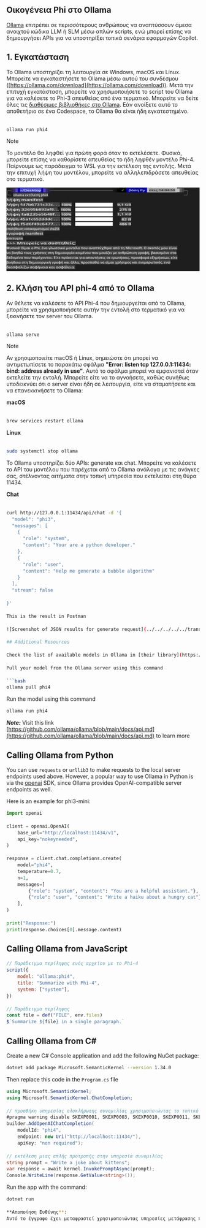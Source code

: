 ## Οικογένεια Phi στο Ollama

[Ollama](https://ollama.com) επιτρέπει σε περισσότερους ανθρώπους να αναπτύσσουν άμεσα ανοιχτού κώδικα LLM ή SLM μέσω απλών scripts, ενώ μπορεί επίσης να δημιουργήσει APIs για να υποστηρίξει τοπικά σενάρια εφαρμογών Copilot.

## **1. Εγκατάσταση**

Το Ollama υποστηρίζει τη λειτουργία σε Windows, macOS και Linux. Μπορείτε να εγκαταστήσετε το Ollama μέσω αυτού του συνδέσμου ([https://ollama.com/download](https://ollama.com/download)). Μετά την επιτυχή εγκατάσταση, μπορείτε να χρησιμοποιήσετε το script του Ollama για να καλέσετε το Phi-3 απευθείας από ένα τερματικό. Μπορείτε να δείτε όλες τις [διαθέσιμες βιβλιοθήκες στο Ollama](https://ollama.com/library). Εάν ανοίξετε αυτό το αποθετήριο σε ένα Codespace, το Ollama θα είναι ήδη εγκατεστημένο.

```bash

ollama run phi4

```

> [!NOTE]
> Το μοντέλο θα ληφθεί για πρώτη φορά όταν το εκτελέσετε. Φυσικά, μπορείτε επίσης να καθορίσετε απευθείας το ήδη ληφθέν μοντέλο Phi-4. Παίρνουμε ως παράδειγμα το WSL για την εκτέλεση της εντολής. Μετά την επιτυχή λήψη του μοντέλου, μπορείτε να αλληλεπιδράσετε απευθείας στο τερματικό.

![run](../../../../../translated_images/ollama_run.b0be611de61f3bb3b42e22205cedf6714b0335ba9288e71d985bf9024f3c20f5.el.png)

## **2. Κλήση του API phi-4 από το Ollama**

Αν θέλετε να καλέσετε το API Phi-4 που δημιουργείται από το Ollama, μπορείτε να χρησιμοποιήσετε αυτήν την εντολή στο τερματικό για να ξεκινήσετε τον server του Ollama.

```bash

ollama serve

```

> [!NOTE]
> Αν χρησιμοποιείτε macOS ή Linux, σημειώστε ότι μπορεί να αντιμετωπίσετε το παρακάτω σφάλμα **"Error: listen tcp 127.0.0.1:11434: bind: address already in use"**. Αυτό το σφάλμα μπορεί να εμφανιστεί όταν εκτελείτε την εντολή. Μπορείτε είτε να το αγνοήσετε, καθώς συνήθως υποδεικνύει ότι ο server είναι ήδη σε λειτουργία, είτε να σταματήσετε και να επανεκκινήσετε το Ollama:

**macOS**

```bash

brew services restart ollama

```

**Linux**

```bash

sudo systemctl stop ollama

```

Το Ollama υποστηρίζει δύο APIs: generate και chat. Μπορείτε να καλέσετε το API του μοντέλου που παρέχεται από το Ollama ανάλογα με τις ανάγκες σας, στέλνοντας αιτήματα στην τοπική υπηρεσία που εκτελείται στη θύρα 11434.

**Chat**

```bash

curl http://127.0.0.1:11434/api/chat -d '{
  "model": "phi3",
  "messages": [
    {
      "role": "system",
      "content": "Your are a python developer."
    },
    {
      "role": "user",
      "content": "Help me generate a bubble algorithm"
    }
  ],
  "stream": false
  
}'

This is the result in Postman

![Screenshot of JSON results for generate request](../../../../../translated_images/ollama_gen.bd58ab69d4004826e8cd31e17a3c59840df127b0a30ac9bb38325ac58c74caa5.el.png)

## Additional Resources

Check the list of available models in Ollama in [their library](https://ollama.com/library).

Pull your model from the Ollama server using this command

```bash
ollama pull phi4
```

Run the model using this command

```bash
ollama run phi4
```

***Note:*** Visit this link [https://github.com/ollama/ollama/blob/main/docs/api.md](https://github.com/ollama/ollama/blob/main/docs/api.md) to learn more

## Calling Ollama from Python

You can use `requests` or `urllib3` to make requests to the local server endpoints used above. However, a popular way to use Ollama in Python is via the [openai](https://pypi.org/project/openai/) SDK, since Ollama provides OpenAI-compatible server endpoints as well.

Here is an example for phi3-mini:

```python
import openai

client = openai.OpenAI(
    base_url="http://localhost:11434/v1",
    api_key="nokeyneeded",
)

response = client.chat.completions.create(
    model="phi4",
    temperature=0.7,
    n=1,
    messages=[
        {"role": "system", "content": "You are a helpful assistant."},
        {"role": "user", "content": "Write a haiku about a hungry cat"},
    ],
)

print("Response:")
print(response.choices[0].message.content)
```

## Calling Ollama from JavaScript 

```javascript
// Παράδειγμα περίληψης ενός αρχείου με το Phi-4
script({
    model: "ollama:phi4",
    title: "Summarize with Phi-4",
    system: ["system"],
})

// Παράδειγμα περίληψης
const file = def("FILE", env.files)
$`Summarize ${file} in a single paragraph.`
```

## Calling Ollama from C#

Create a new C# Console application and add the following NuGet package:

```bash
dotnet add package Microsoft.SemanticKernel --version 1.34.0
```

Then replace this code in the `Program.cs` file

```csharp
using Microsoft.SemanticKernel;
using Microsoft.SemanticKernel.ChatCompletion;

// προσθήκη υπηρεσίας ολοκλήρωσης συνομιλίας χρησιμοποιώντας το τοπικό endpoint του server Ollama
#pragma warning disable SKEXP0001, SKEXP0003, SKEXP0010, SKEXP0011, SKEXP0050, SKEXP0052
builder.AddOpenAIChatCompletion(
    modelId: "phi4",
    endpoint: new Uri("http://localhost:11434/"),
    apiKey: "non required");

// εκτέλεση μιας απλής προτροπής στην υπηρεσία συνομιλίας
string prompt = "Write a joke about kittens";
var response = await kernel.InvokePromptAsync(prompt);
Console.WriteLine(response.GetValue<string>());
```

Run the app with the command:

```bash
dotnet run

**Αποποίηση Ευθύνης**:  
Αυτό το έγγραφο έχει μεταφραστεί χρησιμοποιώντας υπηρεσίες μετάφρασης που βασίζονται σε τεχνητή νοημοσύνη. Παρόλο που καταβάλλουμε προσπάθειες για ακρίβεια, παρακαλούμε να έχετε υπόψη ότι οι αυτοματοποιημένες μεταφράσεις ενδέχεται να περιέχουν λάθη ή ανακρίβειες. Το πρωτότυπο έγγραφο στη μητρική του γλώσσα θα πρέπει να θεωρείται η αυθεντική πηγή. Για κρίσιμες πληροφορίες, συνιστάται επαγγελματική ανθρώπινη μετάφραση. Δεν φέρουμε ευθύνη για τυχόν παρανοήσεις ή παρερμηνείες που προκύπτουν από τη χρήση αυτής της μετάφρασης.